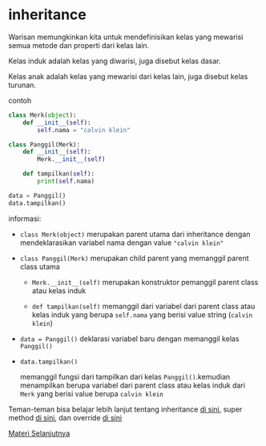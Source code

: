 # inheritance
Warisan memungkinkan kita untuk mendefinisikan kelas yang mewarisi semua metode dan properti dari kelas lain.

Kelas induk adalah kelas yang diwarisi, juga disebut kelas dasar.

Kelas anak adalah kelas yang mewarisi dari kelas lain, juga disebut kelas turunan.

contoh

```python
class Merk(object):
    def __init__(self):
        self.nama = "calvin klein"

class Panggil(Merk):
    def __init__(self):
        Merk.__init__(self)

    def tampilkan(self):
        print(self.nama)

data = Panggil()
data.tampilkan()
```

informasi:
- ``class Merk(object)``
    merupakan parent utama dari inheritance dengan mendeklarasikan variabel nama dengan value ``"calvin klein"``
    
- ``class Panggil(Merk)``
    merupakan child parent yang memanggil parent class utama

    - ``Merk.__init__(self)``
        merupakan konstruktor pemanggil parent class atau kelas induk

    - ``def tampilkan(self)``
        memanggil dari variabel dari parent class atau kelas induk yang berupa ``self.nama`` yang berisi value string (``calvin klein``)

- ``data = Panggil()``
    deklarasi variabel baru dengan memanggil kelas ``Panggil()``
    
- ``data.tampilkan()``

    memanggil fungsi dari tampilkan dari kelas ``Panggil()``.kemudian menampilkan berupa variabel dari parent class atau kelas induk dari ``Merk`` yang berisi value berupa ``calvin klein``

Teman-teman bisa belajar lebih lanjut tentang inheritance [di sini](https://www.youtube.com/watch?v=G6fmTwxx8rw&list=PLZS-MHyEIRo7ab0-EveSvf4CLdyOECMm0&index=12), super method [di sini](https://www.youtube.com/watch?v=pjHk9CrB1JE&list=PLZS-MHyEIRo7ab0-EveSvf4CLdyOECMm0&index=13), dan override [di sini](https://www.youtube.com/watch?v=sYKhxqcDu3w&list=PLZS-MHyEIRo7ab0-EveSvf4CLdyOECMm0&index=14)

[Materi Selanjutnya](../18_akses_modifikasi/public)